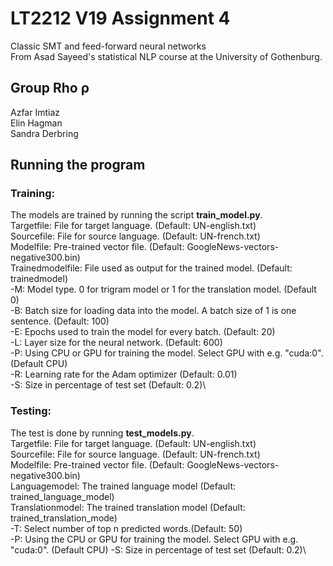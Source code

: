 # LT2212 V19 Assignment 4
Classic SMT and feed-forward neural networks\
From Asad Sayeed's statistical NLP course at the University of Gothenburg. 

## Group Rho ρ
Azfar Imtiaz\
Elin Hagman\
Sandra Derbring

## Running the program

### Training:
The models are trained by running the script **train_model.py**.\
Targetfile: File for target language. (Default: UN-english.txt)\
Sourcefile: File for source language. (Default: UN-french.txt)\
Modelfile: Pre-trained vector file. (Default: GoogleNews-vectors-negative300.bin)\
Trainedmodelfile: File used as output for the trained model. (Default: trainedmodel)\
-M: Model type. 0 for trigram model or 1 for the translation model. (Default 0)\
-B: Batch size for loading data into the model. A batch size of 1 is one sentence. (Default: 100)\
-E: Epochs used to train the model for every batch. (Default: 20)\
-L: Layer size for the neural network. (Default: 600)\
-P: Using CPU or GPU for training the model. Select GPU with e.g. "cuda:0". (Default CPU)\
-R: Learning rate for the Adam optimizer (Default: 0.01)\
-S: Size in percentage of test set (Default: 0.2)\


### Testing:
The test is done by running **test_models.py**.\
Targetfile: File for target language. (Default: UN-english.txt)\
Sourcefile: File for source language. (Default: UN-french.txt)\
Modelfile: Pre-trained vector file. (Default: GoogleNews-vectors-negative300.bin)\
Languagemodel: The trained language model (Default: trained_language_model)\
Translationmodel: The trained translation model (Default: trained_translation_mode)\
-T: Select number of top n predicted words.(Default: 50)\
-P: Using the CPU or GPU for training the model. Select GPU with e.g. "cuda:0". (Default CPU)
-S: Size in percentage of test set (Default: 0.2)\